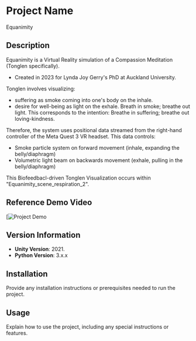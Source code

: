 # Project Name

Equanimity

## Description

Equanimity is a Virtual Reality simulation of a Compassion Meditation (Tonglen specifically).
- Created in 2023 for Lynda Joy Gerry's PhD at Auckland University.

Tonglen involves visualizing: 
- suffering as smoke coming into one's body on the inhale.
- desire for well-being as light on the exhale.
Breath in smoke; breathe out light.
This corresponds to the intention: Breathe in suffering; breathe out loving-kindness.

Therefore, the system uses positional data streamed from the right-hand controller of the Meta Quest 3 VR headset.
This data controls:
- Smoke particle system on forward movement (inhale, expanding the belly/diaphragm)
- Volumetric light beam on backwards movement (exhale, pulling in the belly/diaphragm)

This Biofeedbacl-driven Tonglen Visualization occurs within "Equanimity_scene_respiration_2".

## Reference Demo Video

[![Project Demo](https://www.youtube.com/watch?v=YOUR_VIDEO_ID_HERE](https://www.youtube.com/watch?v=nX0OzUGAA_g))

## Version Information

- **Unity Version**: 2021.
- **Python Version**: 3.x.x

## Installation

Provide any installation instructions or prerequisites needed to run the project.

## Usage

Explain how to use the project, including any special instructions or features.
